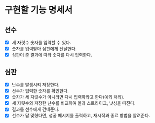 # 구현할 기능 명세서

## 선수
- [X] 세 자릿수 숫자를 입력할 수 있다.
- [x] 숫자를 입력받아 심판에게 전달한다.
- [x] 심판이 준 결과에 따라 숫자를 다시 입력한다.

## 심판
- [x] 난수를 발생시켜 저장한다.
- [x] 선수가 입력한 숫자를 확인한다.
- [x] 숫자가 세 자릿수가 아니라면 다시 입력하라고 한다(예외 처리).
- [x] 세 자릿수와 저장한 난수를 비교하여 볼과 스트라이크, 낫싱을 따진다.
- [x] 결과를 선수에게 건네준다.
- [x] 선수가 답 맞혔다면, 성공 메시지를 출력하고, 재시작과 종료 방법을 알려준다.